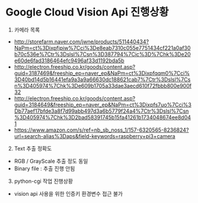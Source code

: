 # Google Cloud Vision Api 진행상황

1. 카메라 목록
 - http://storefarm.naver.com/jwne/products/511440434?NaPm=ct%3Dixpfjpiw%7Cci%3De8eab7310c055e7751434cf221a0af30b70c536e%7Ctr%3Dslsl%7Csn%3D387794%7Cic%3D%7Chk%3De20e60de6fad3186464efc9496af33d1192bda5b
 - http://electron.freeship.co.kr/goods/content.asp?guid=3187469&freeship_ep=naver_ep&NaPm=ct%3Dixpfqqm0%7Cci%3D40bd14d5b16441efa9a3a9a66630dc188621cab7%7Ctr%3Dslsl%7Csn%3D405974%7Chk%3De609b1705a33dae3aecd610f72fbbb800e900f32
 - http://electron.freeship.co.kr/goods/content.asp?guid=3184649&freeship_ep=naver_ep&NaPm=ct%3Dixpfs7uo%7Cci%3Db77aef17bfde3a8f7d99abb497d3a6b5779f24a4%7Ctr%3Dslsl%7Csn%3D405974%7Chk%3D2bad58391745b15fa41261b1734048674ee8d041
 - https://www.amazon.com/s/ref=nb_sb_noss_1/157-6320565-8236824?url=search-alias%3Daps&field-keywords=raspberry+pi3+camera

2. Text 추출 정확도
 - RGB / GrayScale 추출 정도 동일
 - Binary file : 추출 진행 안됨
 
3. python-cgi 작업 진행상황
 - vision api 사용을 위한 인증키 환경변수 접근 불가
